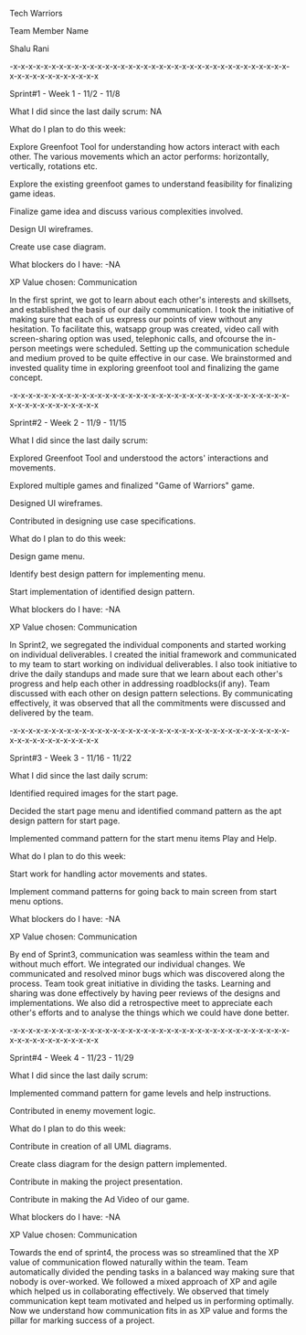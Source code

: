 Tech Warriors

Team Member Name

Shalu Rani

-x-x-x-x-x-x-x-x-x-x-x-x-x-x-x-x-x-x-x-x-x-x-x-x-x-x-x-x-x-x-x-x-x-x-x-x-x-x-x-x-x-x-x-x-x-x-x-x

Sprint#1 - Week 1 - 11/2 - 11/8

What I did since the last daily scrum: NA

What do I plan to do this week:

Explore Greenfoot Tool for understanding how actors interact with each other. The various movements which an actor performs: horizontally, vertically, rotations etc.

Explore the existing greenfoot games to understand feasibility for finalizing game ideas.

Finalize game idea and discuss various complexities involved.

Design UI wireframes.

Create use case diagram.

What blockers do I have: -NA

XP Value chosen: Communication

In the first sprint, we got to learn about each other's interests and skillsets, and established the basis of our daily communication. I took the initiative of making sure that each of us express our points of view without any hesitation. To facilitate this, watsapp group was created, video call with screen-sharing option was used, telephonic calls, and ofcourse the in-person meetings were scheduled.
Setting up the communication schedule and medium proved to be quite effective in our case. We brainstormed and invested quality time in exploring greenfoot tool and finalizing the game concept.

-x-x-x-x-x-x-x-x-x-x-x-x-x-x-x-x-x-x-x-x-x-x-x-x-x-x-x-x-x-x-x-x-x-x-x-x-x-x-x-x-x-x-x-x-x-x-x-x

Sprint#2 - Week 2 - 11/9 - 11/15

What I did since the last daily scrum:

Explored Greenfoot Tool and understood the actors' interactions and movements.

Explored multiple games and finalized "Game of Warriors" game.

Designed UI wireframes.

Contributed in designing use case specifications.

What do I plan to do this week:

Design game menu.

Identify best design pattern for implementing menu.

Start implementation of identified design pattern.

What blockers do I have: -NA

XP Value chosen: Communication

In Sprint2, we segregated the individual components and started working on individual deliverables. I created the initial framework and communicated to my team to start working on individual deliverables. I also took initiative to drive the daily standups and made sure that we learn about each other's progress and help each other in addressing roadblocks(if any). Team discussed with each other on design pattern selections. By communicating effectively, it was observed that all the commitments were discussed and delivered by the team.

-x-x-x-x-x-x-x-x-x-x-x-x-x-x-x-x-x-x-x-x-x-x-x-x-x-x-x-x-x-x-x-x-x-x-x-x-x-x-x-x-x-x-x-x-x-x-x-x

Sprint#3 - Week 3 - 11/16 - 11/22

What I did since the last daily scrum:

Identified required images for the start page.

Decided the start page menu and identified command pattern as the apt design pattern for start page.

Implemented command pattern for the start menu items Play and Help.

What do I plan to do this week:

Start work for handling actor movements and states.

Implement command patterns for going back to main screen from start menu options.

What blockers do I have: -NA

XP Value chosen: Communication

By end of Sprint3, communication was seamless within the team and without much effort. We integrated our individual changes. We communicated and resolved minor bugs which was discovered along the process. Team took great initiative in dividing the tasks. Learning and sharing was done effectively by having peer reviews of the designs and implementations. We also did a retrospective meet to appreciate each other's efforts and to analyse the things which we could have done better.

-x-x-x-x-x-x-x-x-x-x-x-x-x-x-x-x-x-x-x-x-x-x-x-x-x-x-x-x-x-x-x-x-x-x-x-x-x-x-x-x-x-x-x-x-x-x-x-x

Sprint#4 - Week 4 - 11/23 - 11/29

What I did since the last daily scrum:

Implemented command pattern for game levels and help instructions.

Contributed in enemy movement logic.

What do I plan to do this week:

Contribute in creation of all UML diagrams.

Create class diagram for the design pattern implemented.

Contribute in making the project presentation.

Contribute in making the Ad Video of our game.

What blockers do I have: -NA

XP Value chosen: Communication

Towards the end of sprint4, the process was so streamlined that the XP value of communication flowed naturally within the team. Team automatically divided the pending tasks in a balanced way making sure that nobody is over-worked. We followed a mixed approach of XP and agile which helped us in collaborating effectively. We observed that timely communication kept team motivated and helped us in performing optimally. Now we understand how communication fits in as XP value and forms the pillar for marking success of a project.
